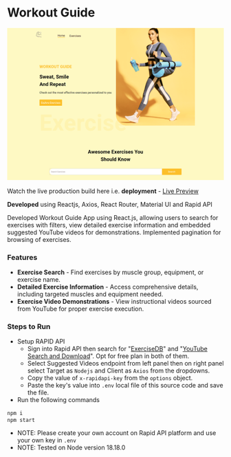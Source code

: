 # Workout Guide

![cover](https://github.com/abhinavg916/workout-guide-app/blob/main/Workout%20Guide%20Cover.png)

Watch the live production build here i.e. **deployment** - [Live Preview](https://delightful-selkie-3ba4b7.netlify.app/)

**Developed** using Reactjs, Axios, React Router, Material UI and Rapid API

Developed Workout Guide App using React.js, allowing users to search for exercises with filters, view detailed exercise information and embedded suggested YouTube videos for demonstrations. Implemented pagination for browsing of exercises.

### Features

- **Exercise Search** - Find exercises by muscle group, equipment, or exercise name.
- **Detailed Exercise Information** - Access comprehensive details, including targeted muscles and equipment needed.
- **Exercise Video Demonstrations** - View instructional videos sourced from YouTube for proper exercise execution.

### Steps to Run

- Setup RAPID API
  - Sign into Rapid API then search for "[ExerciseDB](https://rapidapi.com/justin-WFnsXH_t6/api/exercisedb)" and "[YouTube Search and Download](https://rapidapi.com/h0p3rwe/api/youtube-search-and-download)". Opt for free plan in both of them.
  - Select Suggested Videos endpoint from left panel then on right panel select Target as `Nodejs` and Client as `Axios` from the dropdowns.
  - Copy the value of `x-rapidapi-key` from the `options` object.
  - Paste the key's value into `.env` local file of this source code and save the file.
- Run the following commands

```
npm i
npm start
```

- NOTE: Please create your own account on Rapid API platform and use your own key in `.env`
- NOTE: Tested on Node version 18.18.0
